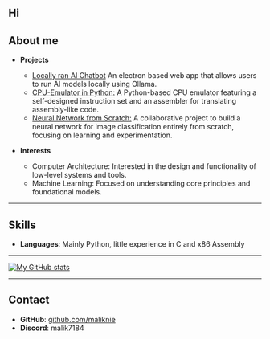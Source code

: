 ## Hi
## About me
- **Projects**
  - [Locally ran AI Chatbot](https://github.com/maliknie/local-ai-desktop) An electron based web app that allows users to run AI models locally using Ollama.
  - [CPU-Emulator in Python:](https://github.com/maliknie/emulator-in-python) A Python-based CPU emulator featuring a self-designed instruction set and an assembler for translating assembly-like code.
  - [Neural Network from Scratch:](https://github.com/maliknie/NeuralNetwork-from-scratch) A collaborative project to build a neural network for image classification entirely from scratch, focusing on learning and experimentation.


- **Interests**
  - Computer Architecture: Interested in the design and functionality of low-level systems and tools.
  - Machine Learning: Focused on understanding core principles and foundational models.
 
---

## Skills
- **Languages**: Mainly Python, little experience in C and x86 Assembly

---

[![My GitHub stats](https://github-readme-stats.vercel.app/api?username=maliknie)](https://github.com/anuraghazra/github-readme-stats)

---

## Contact
- **GitHub**: [github.com/maliknie](https://github.com/maliknie)
- **Discord**: malik7184
